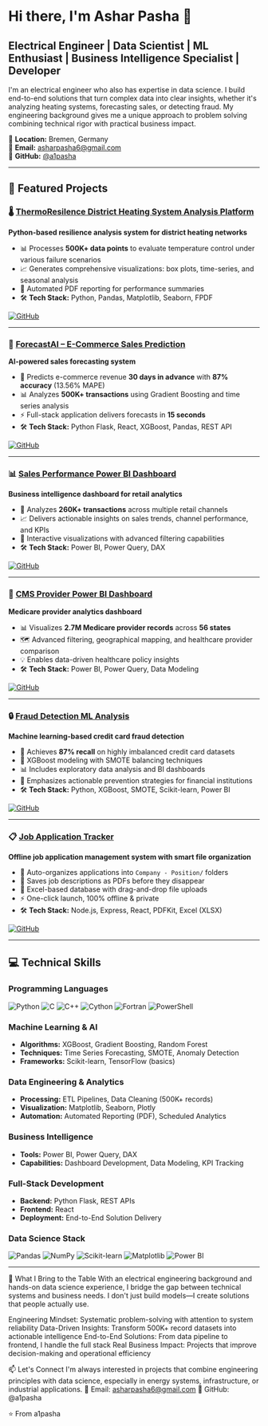# Hi there, I'm Ashar Pasha 👋

## Electrical Engineer | Data Scientist | ML Enthusiast | Business Intelligence Specialist | Developer

I'm an electrical engineer who also has expertise in data science. I build end-to-end solutions that turn complex data into clear insights, whether it's analyzing heating systems, forecasting sales, or detecting fraud. My engineering background gives me a unique approach to problem solving combining technical rigor with practical business impact.

📍 **Location:** Bremen, Germany  
📧 **Email:** asharpasha6@gmail.com  
🔗 **GitHub:** [@a1pasha](https://github.com/a1pasha)

---

## 🚀 Featured Projects

### 🌡️ [ThermoResilence District Heating System Analysis Platform](https://github.com/a1pasha/ThermoResilence-District-Heating-System-Analysis-Platform)
**Python-based resilience analysis system for district heating networks**

- 📊 Processes **500K+ data points** to evaluate temperature control under various failure scenarios
- 📈 Generates comprehensive visualizations: box plots, time-series, and seasonal analysis
- 📄 Automated PDF reporting for performance summaries
- 🛠️ **Tech Stack:** Python, Pandas, Matplotlib, Seaborn, FPDF

[![GitHub](https://img.shields.io/badge/GitHub-View_Repository-181717?style=for-the-badge&logo=github)](https://github.com/a1pasha/ThermoResilence-District-Heating-System-Analysis-Platform)

---

### 🤖 [ForecastAI – E-Commerce Sales Prediction](https://github.com/a1pasha/ForecastAI-E-Commerce-Sales-Prediction)
**AI-powered sales forecasting system**

- 🎯 Predicts e-commerce revenue **30 days in advance** with **87% accuracy** (13.56% MAPE)
- 📊 Analyzes **500K+ transactions** using Gradient Boosting and time series analysis
- ⚡ Full-stack application delivers forecasts in **15 seconds**
- 🛠️ **Tech Stack:** Python Flask, React, XGBoost, Pandas, REST API

[![GitHub](https://img.shields.io/badge/GitHub-View_Repository-181717?style=for-the-badge&logo=github)](https://github.com/a1pasha/ForecastAI-E-Commerce-Sales-Prediction)

---

### 📊 [Sales Performance Power BI Dashboard](https://github.com/a1pasha/sales-performance-powerbi-dashboard-1)
**Business intelligence dashboard for retail analytics**

- 💼 Analyzes **260K+ transactions** across multiple retail channels
- 📈 Delivers actionable insights on sales trends, channel performance, and KPIs
- 🎨 Interactive visualizations with advanced filtering capabilities
- 🛠️ **Tech Stack:** Power BI, Power Query, DAX

[![GitHub](https://img.shields.io/badge/GitHub-View_Repository-181717?style=for-the-badge&logo=github)](https://github.com/a1pasha/sales-performance-powerbi-dashboard-1)

---

### 🏥 [CMS Provider Power BI Dashboard](https://github.com/a1pasha/Cms-provider-powerbi-dashboard)
**Medicare provider analytics dashboard**

- 📊 Visualizes **2.7M Medicare provider records** across **56 states**
- 🗺️ Advanced filtering, geographical mapping, and healthcare provider comparison
- 💡 Enables data-driven healthcare policy insights
- 🛠️ **Tech Stack:** Power BI, Power Query, Data Modeling

[![GitHub](https://img.shields.io/badge/GitHub-View_Repository-181717?style=for-the-badge&logo=github)](https://github.com/a1pasha/Cms-provider-powerbi-dashboard)

---

### 🔒 [Fraud Detection ML Analysis](https://github.com/a1pasha/fraud-detection-ml-analysis)
**Machine learning-based credit card fraud detection**

- 🎯 Achieves **87% recall** on highly imbalanced credit card datasets
- 🤖 XGBoost modeling with SMOTE balancing techniques
- 📊 Includes exploratory data analysis and BI dashboards
- 💼 Emphasizes actionable prevention strategies for financial institutions
- 🛠️ **Tech Stack:** Python, XGBoost, SMOTE, Scikit-learn, Power BI

[![GitHub](https://img.shields.io/badge/GitHub-View_Repository-181717?style=for-the-badge&logo=github)](https://github.com/a1pasha/fraud-detection-ml-analysis)

---


### 📋 [Job Application Tracker](https://github.com/a1pasha/job-application-tracker)
**Offline job application management system with smart file organization**

- 📁 Auto-organizes applications into `Company - Position/` folders
- 📄 Saves job descriptions as PDFs before they disappear
- 💾 Excel-based database with drag-and-drop file uploads
- ⚡ One-click launch, 100% offline & private
- 🛠️ **Tech Stack:** Node.js, Express, React, PDFKit, Excel (XLSX)

[![GitHub](https://img.shields.io/badge/GitHub-View_Repository-181717?style=for-the-badge&logo=github)](https://github.com/a1pasha/job-application-tracker)

---

## 💻 Technical Skills

### Programming Languages
![Python](https://img.shields.io/badge/Python-100%25-3776AB?style=for-the-badge&logo=python&logoColor=white)
![C](https://img.shields.io/badge/C-A8B9CC?style=for-the-badge&logo=c&logoColor=white)
![C++](https://img.shields.io/badge/C++-00599C?style=for-the-badge&logo=cplusplus&logoColor=white)
![Cython](https://img.shields.io/badge/Cython-FFD43B?style=for-the-badge&logo=python&logoColor=blue)
![Fortran](https://img.shields.io/badge/Fortran-734F96?style=for-the-badge&logo=fortran&logoColor=white)
![PowerShell](https://img.shields.io/badge/PowerShell-5391FE?style=for-the-badge&logo=powershell&logoColor=white)

### Machine Learning & AI
- **Algorithms:** XGBoost, Gradient Boosting, Random Forest
- **Techniques:** Time Series Forecasting, SMOTE, Anomaly Detection
- **Frameworks:** Scikit-learn, TensorFlow (basics)

### Data Engineering & Analytics
- **Processing:** ETL Pipelines, Data Cleaning (500K+ records)
- **Visualization:** Matplotlib, Seaborn, Plotly
- **Automation:** Automated Reporting (PDF), Scheduled Analytics

### Business Intelligence
- **Tools:** Power BI, Power Query, DAX
- **Capabilities:** Dashboard Development, Data Modeling, KPI Tracking

### Full-Stack Development
- **Backend:** Python Flask, REST APIs
- **Frontend:** React
- **Deployment:** End-to-End Solution Delivery

### Data Science Stack
![Pandas](https://img.shields.io/badge/Pandas-150458?style=for-the-badge&logo=pandas&logoColor=white)
![NumPy](https://img.shields.io/badge/NumPy-013243?style=for-the-badge&logo=numpy&logoColor=white)
![Scikit-learn](https://img.shields.io/badge/Scikit--learn-F7931E?style=for-the-badge&logo=scikitlearn&logoColor=white)
![Matplotlib](https://img.shields.io/badge/Matplotlib-11557c?style=for-the-badge)
![Power BI](https://img.shields.io/badge/Power_BI-F2C811?style=for-the-badge&logo=powerbi&logoColor=black)

---

🎯 What I Bring to the Table
With an electrical engineering background and hands-on data science experience, I bridge the gap between technical systems and business needs. I don't just build models—I create solutions that people actually use.

Engineering Mindset: Systematic problem-solving with attention to system reliability
Data-Driven Insights: Transform 500K+ record datasets into actionable intelligence
End-to-End Solutions: From data pipeline to frontend, I handle the full stack
Real Business Impact: Projects that improve decision-making and operational efficiency


📫 Let's Connect
I'm always interested in projects that combine engineering principles with data science, especially in energy systems, infrastructure, or industrial applications.
📧 Email: asharpasha6@gmail.com
💼 GitHub: @a1pasha

⭐️ From a1pasha
